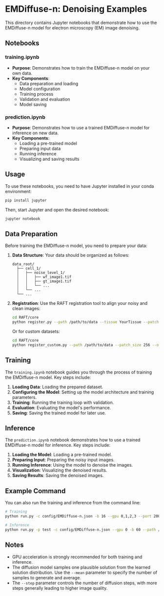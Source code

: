 # EMDiffuse-n: Denoising Examples

This directory contains Jupyter notebooks that demonstrate how to use the EMDiffuse-n model for electron microscopy (EM) image denoising.

## Notebooks

### training.ipynb
- **Purpose**: Demonstrates how to train the EMDiffuse-n model on your own data.
- **Key Components**:
  - Data preparation and loading
  - Model configuration
  - Training process
  - Validation and evaluation
  - Model saving

### prediction.ipynb
- **Purpose**: Demonstrates how to use a trained EMDiffuse-n model for inference on new data.
- **Key Components**:
  - Loading a pre-trained model
  - Preparing input data
  - Running inference
  - Visualizing and saving results

## Usage

To use these notebooks, you need to have Jupyter installed in your conda environment:

```bash
pip install jupyter
```

Then, start Jupyter and open the desired notebook:

```bash
jupyter notebook
```

## Data Preparation

Before training the EMDiffuse-n model, you need to prepare your data:

1. **Data Structure**: Your data should be organized as follows:
   ```
   data_root/
     ├── cell_1/
     │   ├── noise_level_1/
     │   │   ├── wf_image1.tif
     │   │   ├── gt_image1.tif
     │   │   └── ...
     │   └── ...
     └── ...
   ```

2. **Registration**: Use the RAFT registration tool to align your noisy and clean images:
   ```bash
   cd RAFT/core
   python register.py --path /path/to/data --tissue YourTissue --patch_size 256 --overlap 0.125
   ```

   Or for custom datasets:
   ```bash
   cd RAFT/core
   python register_custom.py --path /path/to/data --patch_size 256 --overlap 0.125
   ```

## Training

The `training.ipynb` notebook guides you through the process of training the EMDiffuse-n model. Key steps include:

1. **Loading Data**: Loading the prepared dataset.
2. **Configuring the Model**: Setting up the model architecture and training parameters.
3. **Training**: Running the training loop with validation.
4. **Evaluation**: Evaluating the model's performance.
5. **Saving**: Saving the trained model for later use.

## Inference

The `prediction.ipynb` notebook demonstrates how to use a trained EMDiffuse-n model for inference. Key steps include:

1. **Loading the Model**: Loading a pre-trained model.
2. **Preparing Input**: Preparing the noisy input images.
3. **Running Inference**: Using the model to denoise the images.
4. **Visualization**: Visualizing the denoised results.
5. **Saving Results**: Saving the denoised images.

## Example Command

You can also run the training and inference from the command line:

```bash
# Training
python run.py -c config/EMDiffuse-n.json -b 16 --gpu 0,1,2,3 --port 20022 --path /path/to/data --lr 5e-5

# Inference
python run.py -p test -c config/EMDiffuse-n.json --gpu 0 -b 60 --path /path/to/test/data --resume ./experiments/EMDiffuse-n/best --mean 1 --step 1000
```

## Notes

- GPU acceleration is strongly recommended for both training and inference.
- The diffusion model samples one plausible solution from the learned solution distribution. Use the `--mean` parameter to specify the number of samples to generate and average.
- The `--step` parameter controls the number of diffusion steps, with more steps generally leading to higher image quality.
